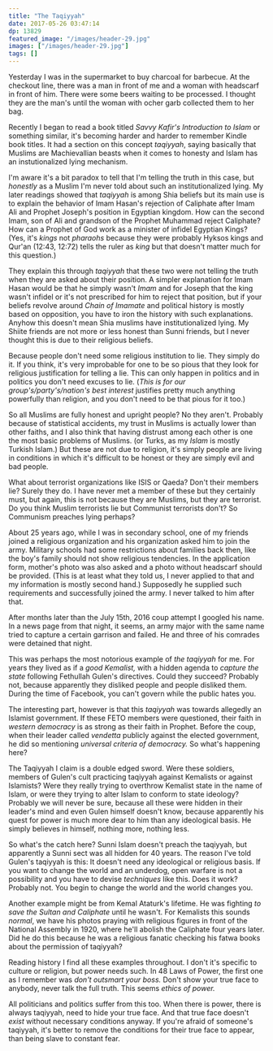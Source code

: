```yaml
---
title: "The Taqiyyah"
date: 2017-05-26 03:47:14
dp: 13829
featured_image: "/images/header-29.jpg"
images: ["/images/header-29.jpg"]
tags: []
---
```




Yesterday I was in the supermarket to buy charcoal for barbecue. At the checkout
line, there was a man in front of me and a woman with headscarf in front of him.
There were some beers waiting to be processed. I thought they are the man's
until the woman with ocher garb collected them to her bag.

Recently I began to read a book titled *Savvy Kafir's Introduction to Islam* or
something similar, it's becoming harder and harder to remember Kindle book
titles. It had a section on this concept *taqiyyah*, saying basically that
Muslims are Machievallian beasts when it comes to honesty and Islam has an
instutionalized lying mechanism.

I'm aware it's a bit paradox to tell that I'm telling the truth in this case,
but *honestly* as a Muslim I'm never told about such an institutionalized lying.
My later readings showed that *taqiyyah* is among Shia beliefs but its main use
is to explain the behavior of Imam Hasan's rejection of Caliphate after Imam Ali
and Prophet Joseph's position in Egyptian kingdom. How can the second Imam, son
of Ali and grandson of the Prophet Muhammad reject Caliphate? How can a Prophet
of God work as a minister of infidel Egyptian Kings? (Yes, it's *kings* not
*pharaohs* because they were probably Hyksos kings and Qur'an (12:43, 12:72)
tells the ruler as *king* but that doesn't matter much for this question.)

They explain this through *taqiyyah* that these two were not telling the truth
when they are asked about their position. A simpler explanation for Imam Hasan
would be that he simply wasn't *Imam* and for Joseph that the king wasn't
infidel or it's not prescribed for him to reject that position, but if your
beliefs revolve around *Chain of Imamate* and political history is mostly based
on opposition, you have to iron the history with such explanations. Anyhow this
doesn't mean Shia muslims have institutionalized lying. My Shiite friends are
not more or less honest than Sunni friends, but I never thought this is due to
their religious beliefs.

Because people don't need some religious institution to lie. They simply do it.
If you think, it's very improbable for one to be so pious that they look for
religious justification for telling a lie. This can only happen in politics and
in politics you don't need excuses to lie. (*This is for our
group's/party's/nation's best interest* justifies pretty much anything
powerfully than religion, and you don't need to be that pious for it too.)

So all Muslims are fully honest and upright people? No they aren't. Probably
because of statistical accidents, my trust in Muslims is actually lower than
other faiths, and I also think that having distrust among each other is one the
most basic problems of Muslims. (or Turks, as my *Islam* is mostly Turkish
Islam.) But these are not due to religion, it's simply people are
living in conditions in which it's difficult to be honest or they are simply evil and bad people.  

What about terrorist organizations like ISIS or Qaeda? Don't their members lie?
Surely they do. I have never met a member of these but they certainly must, but
again, this is not because they are Muslims, but they are terrorist. Do you
think Muslim terrorists lie but Communist terrorists don't? So Communism
preaches lying perhaps?

About 25 years ago, while I was in secondary school, one of my friends joined a
religious organization and his organization asked him to join the army. Military
schools had some restrictions about families back then, like the boy's family
should not show religious tendencies. In the application form, mother's photo
was also asked and a photo without headscarf should be provided. (This is at
least what they told us, I never applied to that and my information is mostly
second hand.) Supposedly he supplied such requirements and successfully joined
the army. I never talked to him after that.

After months later than the July 15th, 2016 coup attempt I googled his name. In
a news page from that night, it seems, an army major with the same name tried to
capture a certain garrison and failed. He and three of his comrades were
detained that night.

This was perhaps the most notorious example of *the taqiyyah* for me. For years
they lived as if a *good Kemalist,* with a hidden agenda to *capture the state*
following Fethullah Gulen's directives. Could they succeed? Probably not,
because apparently they disliked people and people disliked them. During the time of
Facebook, you can't govern while the public hates you.

The interesting part, however is that this *taqiyyah* was towards allegedly an
Islamist government. If these FETO members were questioned, their faith in
*western democracy* is as strong as their faith in Prophet. Before the coup,
when their leader called *vendetta* publicly against the elected government, he
did so mentioning *universal criteria of democracy.* So what's happening here?

The Taqiyyah I claim is a double edged sword. Were these soldiers, members of
Gulen's cult practicing taqiyyah against Kemalists or against Islamists? Were
they really trying to overthrow Kemalist state in the name of Islam, or were
they trying to alter Islam to conform to state ideology? Probably we will never
be sure, because all these were hidden in their leader's mind and even Gulen
himself doesn't know, because apparently his quest for power is much more dear
to him than any ideological basis. He simply believes in himself, nothing more,
nothing less.

So what's the catch here? Sunni Islam doesn't preach the taqiyyah, but
apparently a Sunni sect was all hidden for 40 years. The reason I've told
Gulen's taqiyyah is this: It doesn't need any ideological or religious basis. If
you want to change the world and an underdog, open warfare is not a possibility
and you have to devise *techniques* like this. Does it work? Probably not. You
begin to change the world and the world changes you.

Another example might be from Kemal Ataturk's lifetime. He was fighting *to save
the Sultan and Caliphate* until he wasn't. For Kemalists this sounds *normal*,
we have his photos praying with religious figures in front of the National
Assembly in 1920, where he'll abolish the Caliphate four years later. Did he do
this because he was a religious fanatic checking his fatwa books about the
permission of taqiyyah?

Reading history I find all these examples throughout. I don't it's specific to
culture or religion, but power needs such. In 48 Laws of Power, the first one as
I remember was *don't outsmart your boss.* Don't show your true face to anybody,
never talk the full truth. This seems *ethics of power.*

All politicians and politics suffer from this too. When there is power, there is
always taqiyyah, need to hide your true face. And that true face doesn't *exist*
without necessary conditions anyway. If you're afraid of someone's taqiyyah,
it's better to remove the conditions for their true face to appear, than being
slave to constant fear.

